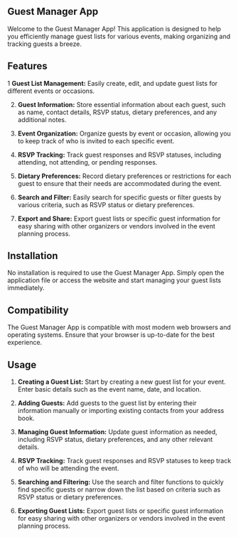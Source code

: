 ## Guest Manager App
Welcome to the Guest Manager App! This application is designed to help you efficiently manage guest lists for various events, making organizing and tracking guests a breeze.

## Features
1 **Guest List Management:**  Easily create, edit, and update guest lists for different events or occasions.

2. **Guest Information:** Store essential information about each guest, such as name, contact details, RSVP status, dietary preferences, and any additional notes.

3. **Event Organization:** Organize guests by event or occasion, allowing you to keep track of who is invited to each specific event.

4. **RSVP Tracking:** Track guest responses and RSVP statuses, including attending, not attending, or pending responses.

5. **Dietary Preferences:** Record dietary preferences or restrictions for each guest to ensure that their needs are accommodated during the event.

6. **Search and Filter:** Easily search for specific guests or filter guests by various criteria, such as RSVP status or dietary preferences.

7. **Export and Share:** Export guest lists or specific guest information for easy sharing with other organizers or vendors involved in the event planning process.

## Installation
No installation is required to use the Guest Manager App. Simply open the application file or access the website and start managing your guest lists immediately.

## Compatibility
The Guest Manager App is compatible with most modern web browsers and operating systems. Ensure that your browser is up-to-date for the best experience.

## Usage
1. **Creating a Guest List:** Start by creating a new guest list for your event. Enter basic details such as the event name, date, and location.

2. **Adding Guests:** Add guests to the guest list by entering their information manually or importing existing contacts from your address book.

3. **Managing Guest Information:** Update guest information as needed, including RSVP status, dietary preferences, and any other relevant details.

4. **RSVP Tracking:** Track guest responses and RSVP statuses to keep track of who will be attending the event.

5. **Searching and Filtering:** Use the search and filter functions to quickly find specific guests or narrow down the list based on criteria such as RSVP status or dietary preferences.

6. **Exporting Guest Lists:** Export guest lists or specific guest information for easy sharing with other organizers or vendors involved in the event planning process.
